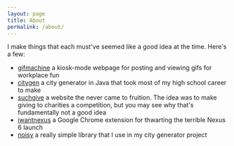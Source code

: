 ```yaml
---
layout: page
title: About
permalink: /about/
---
```


I make things that each must've seemed like a good idea at the time. Here's a few:

- [gifmachine](https://github.com/wolfd/gifmachine) a kiosk-mode webpage for posting and viewing gifs for workplace fun
- [citygen](https://github.com/wolfd/citygen) a city generator in Java that took most of my high school career to make
- [suchgive](https://github.com/wolfd/suchgive) a website the never came to fruition. The idea was to make giving to charities a competition, but you may see why that's fundamentally not a good idea
- [iwantnexus](https://github.com/wolfd/iwantnexus) a Google Chrome extension for thwarting the terrible Nexus 6 launch
- [noisy](https://github.com/wolfd/noisy) a really simple library that I use in my city generator project
